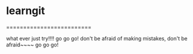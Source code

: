 # learngit
=========================

what ever just try!!!!
go go go!
don't be afraid of making mistakes, don't be afraid~~~~
go go go!
